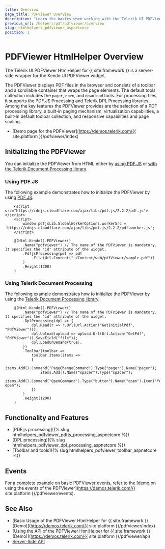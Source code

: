 ```yaml
---
title: Overview
page_title: PDFViewer Overview
description: "Learn the basics when working with the Telerik UI PDFViewer HtmlHelper for {{ site.framework }}."
previous_url: /helpers/pdf/pdfviewer/overview
slug: htmlhelpers_pdfviewer_aspnetcore
position: 1
---
```


# PDFViewer HtmlHelper Overview

The Telerik UI PDFViewer HtmlHelper for {{ site.framework }} is a server-side wrapper for the Kendo UI PDFViewer widget.

The PDFViewer displays PDF files in the browser and consists of a toolbar and a scrollable container that wraps the page elements. The default tools collection includes the `pager`, `open`, and `download` tools. For processing files, it supports the PDF.JS Processing and Telerik DPL Processing libraries. Among the key features the PDFViewer provides are the selection of a PDF processing library, a built-in paging mechanism, virtualization capabilities, a built-in default toolbar collection, and responsive capabilities and page scaling.

* [Demo page for the PDFViewer](https://demos.telerik.com/{{ site.platform }}/pdfviewer/index)

## Initializing the PDFViewer

You can initialize the PDFViewer from HTML either by [using PDF.JS](#using-pdfjs) or [with the Telerik Document Processing library](#using-telerik-document-processing).

### Using PDF.JS

The following example demonstrates how to initialize the PDFViewer by using [PDF.JS](https://mozilla.github.io/pdf.js/).

```
    <script src="https://cdnjs.cloudflare.com/ajax/libs/pdf.js/2.2.2/pdf.js"></script>
    <script>
        window.pdfjsLib.GlobalWorkerOptions.workerSrc = 'https://cdnjs.cloudflare.com/ajax/libs/pdf.js/2.2.2/pdf.worker.js';
    </script>

    @(Html.Kendo().PDFViewer()
        .Name("pdfviewer") // The name of the PDFViewer is mandatory. It specifies the "id" attribute of the widget.
        .PdfjsProcessing(pdf => pdf
            .File(Url.Content("~/Content/web/pdfViewer/sample.pdf"))
        )
        .Height(1200)
    )
```

### Using Telerik Document Processing

The following example demonstrates how to initialize the PDFViewer by using the [Telerik Document Processing library](https://docs.telerik.com/devtools/document-processing/introduction).

```
    @(Html.Kendo().PDFViewer()
        .Name("pdfviewer") // The name of the PDFViewer is mandatory. It specifies the "id" attribute of the widget.
        .DplProcessing(dpl => {
            dpl.Read(r => r.Url(Url.Action("GetInitialPdf", "PdfViewer")));
            dpl.Upload(upload => upload.Url(Url.Action("GetPdf", "PdfViewer")).SaveField("file"));
            dpl.LoadOnDemand(true);
        })
        .Toolbar(toolbar =>
            toolbar.Items(items =>
            {
                items.Add().Command("PageChangeCommand").Type("pager").Name("pager");
                items.Add().Name("spacer").Type("spacer");
                items.Add().Command("OpenCommand").Type("button").Name("open").Icon("folder-open");
            })
        )
        .Height(1200)
    )
```

## Functionality and Features

* [PDF.js processing]({% slug htmlhelpers_pdfviewer_pdfjs_processing_aspnetcore %})
* [DPL processing]({% slug htmlhelpers_pdfviewer_dpl_processing_aspnetcore %})
* [Toolbar and tools]({% slug htmlhelpers_pdfviewer_toolbar_aspnetcore %})

## Events

For a complete example on basic PDFViewer events, refer to the [demo on using the events of the PDFViewer](https://demos.telerik.com/{{ site.platform }}/pdfviewer/events).

## See Also

* [Basic Usage of the PDFViewer HtmlHelper for {{ site.framework }} (Demo)](https://demos.telerik.com/{{ site.platform }}/pdfviewer/index)
* [Using the API of the PDFViewer HtmlHelper for {{ site.framework }} (Demo)](https://demos.telerik.com/{{ site.platform }}/pdfviewer/api)
* [Server-Side API](/api/pdfviewer)
